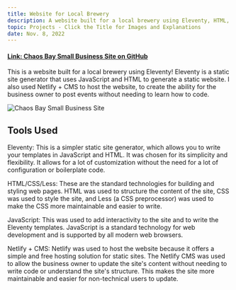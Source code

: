 ```yaml
---
title: Website for Local Brewery
description: A website built for a local brewery using Eleventy, HTML, JavaScript, and LESS! I also used Netlify + CMS for hosting and the ability for the business owner to update content. Eleventy is an awesome static site generator!
topic: Projects - Click the Title for Images and Explanations
date: Nov. 8, 2022
---
```


#### [Link: Chaos Bay Small Business Site on GitHub](https://github.com/kinkeadian25/template-v1)

This is a website built for a local brewery using Eleventy! Eleventy is a static site generator that uses JavaScript and HTML to generate a static website. I also used Netlify + CMS to host the website, to create the ability for the business owner to post events without needing to learn how to code.

![Chaos Bay Small Business Site](/chaos-bay.gif)

## Tools Used

Eleventy: This is a simpler static site generator, which allows you to write your templates in JavaScript and HTML. It was chosen for its simplicity and flexibility. It allows for a lot of customization without the need for a lot of configuration or boilerplate code.

HTML/CSS/Less: These are the standard technologies for building and styling web pages. HTML was used to structure the content of the site, CSS was used to style the site, and Less (a CSS preprocessor) was used to make the CSS more maintainable and easier to write.

JavaScript: This was used to add interactivity to the site and to write the Eleventy templates. JavaScript is a standard technology for web development and is supported by all modern web browsers.

Netlify + CMS: Netlify was used to host the website because it offers a simple and free hosting solution for static sites. The Netlify CMS was used to allow the business owner to update the site's content without needing to write code or understand the site's structure. This makes the site more maintainable and easier for non-technical users to update.
